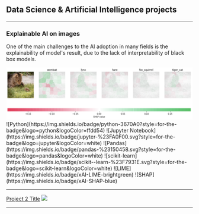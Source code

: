 ## Data Science & Artificial Intelligence projects

---

### Explainable AI on images
One of the main challenges to the AI adoption in many fields is the explainability of model's result, due to the lack of interpretability of black box models.
<!-- <img src="images/whale lime.png?raw=true"/> -->
<img src="images/cat-shap.png?raw=true"/>
![Python](https://img.shields.io/badge/python-3670A0?style=for-the-badge&logo=python&logoColor=ffdd54)
![Jupyter Notebook](https://img.shields.io/badge/jupyter-%23FA0F00.svg?style=for-the-badge&logo=jupyter&logoColor=white)
![Pandas](https://img.shields.io/badge/pandas-%23150458.svg?style=for-the-badge&logo=pandas&logoColor=white)
![scikit-learn](https://img.shields.io/badge/scikit--learn-%23F7931E.svg?style=for-the-badge&logo=scikit-learn&logoColor=white)
![LIME](https://img.shields.io/badge/xAI-LIME-brightgreen)
![SHAP](https://img.shields.io/badge/xAI-SHAP-blue)

---
[Project 2 Title](/pdf/sample_presentation.pdf)
<img src="images/dummy_thumbnail.jpg?raw=true"/>

---
